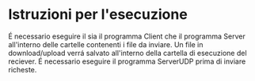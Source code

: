 # Istruzioni per l'esecuzione
É necessario eseguire il sia il programma Client che il programma Server all'interno delle cartelle contenenti i file da inviare. 
Un file in download/upload verrá salvato all'interno della cartella di esecuzione del reciever. 
É necessario eseguire il programma ServerUDP prima di inviare richeste. 
